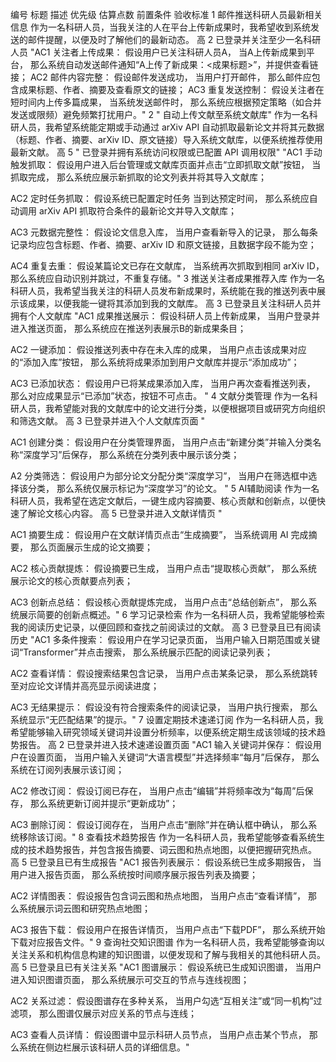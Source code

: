 编号	标题	描述	优先级	估算点数	前置条件	验收标准
1	邮件推送科研人员最新相关信息	作为一名科研人员，当我关注的人在平台上传新成果时，我希望收到系统发送的邮件提醒，以便及时了解他们的最新动态。	高	2	已登录并关注至少一名科研人员	"AC1 关注者上传成果：
假设用户已关注科研人员A，
当A上传新成果到平台，
那么系统自动发送邮件通知“A上传了新成果：<成果标题>”，并提供查看链接；
AC2 邮件内容完整：
假设邮件发送成功，
当用户打开邮件，
那么邮件应包含成果标题、作者、摘要及查看原文的链接；
AC3 重复发送控制：
假设关注者在短时间内上传多篇成果，
当系统发送邮件时，
那么系统应根据预定策略（如合并发送或限频）避免频繁打扰用户。"
2	"	自动上传文献至系统文献库"	作为一名科研人员，我希望系统能定期或手动通过 arXiv API 自动抓取最新论文并将其元数据（标题、作者、摘要、arXiv ID、原文链接）导入系统文献库，以便系统推荐使用最新文献。	高	5	"	已登录并拥有系统访问权限或已配置 API 调用权限"	"AC1 手动触发抓取：
假设用户进入后台管理或文献库页面并点击“立即抓取文献”按钮，
当抓取完成，
那么系统应展示新抓取的论文列表并将其导入文献库；

AC2 定时任务抓取：
假设系统已配置定时任务
当到达预定时间，
那么系统应自动调用 arXiv API 抓取符合条件的最新论文并导入文献库；

AC3 元数据完整性：
假设论文信息入库，
当用户查看新导入的记录，
那么每条记录均应包含标题、作者、摘要、arXiv ID 和原文链接，且数据字段不能为空；

AC4 重复去重：
假设某篇论文已存在文献库，
当系统再次抓取到相同 arXiv ID，
那么系统应自动识别并跳过，不重复存储。"
3	推送关注者成果推荐入库	作为一名科研人员，我希望当我关注的科研人员发布新成果时，系统能在我的推送列表中展示该成果，以便我能一键将其添加到我的文献库。	高	3	已登录且关注科研人员并拥有个人文献库	"AC1 成果推送展示：
假设科研人员上传新成果，
当用户登录并进入推送页面，
那么系统应在推送列表展示B的新成果条目；

AC2 一键添加：
假设推送列表中存在未入库的成果，
当用户点击该成果对应的“添加入库”按钮，
那么系统将成果添加到用户文献库并提示“添加成功”；

AC3 已添加状态：
假设用户已将某成果添加入库，
当用户再次查看推送列表，
那么对应成果显示“已添加”状态，按钮不可点击。
"
4	文献分类管理	作为一名科研人员，我希望能对我的文献库中的论文进行分类，以便根据项目或研究方向组织和筛选文献。	高	3	已登录并进入个人文献库页面	"

AC1 创建分类：
假设用户在分类管理界面，
当用户点击“新建分类”并输入分类名称“深度学习”后保存，
那么系统在分类列表中展示该分类；

A2 分类筛选：
假设用户为部分论文分配分类“深度学习”，
当用户在筛选框中选择该分类，
那么系统仅展示标记为“深度学习”的论文。	"
5	AI辅助阅读	作为一名科研人员，我希望在选定文献后，一键生成内容摘要、核心贡献和创新点，以便快速了解论文核心内容。	高	5	已登录并进入文献详情页	"

AC1 摘要生成：
假设用户在文献详情页点击“生成摘要”，
当系统调用 AI 完成摘要，
那么页面展示生成的论文摘要；

AC2 核心贡献提炼：
假设摘要已生成，
当用户点击“提取核心贡献”，
那么系统展示论文的核心贡献要点列表；

AC3 创新点总结：
假设核心贡献提炼完成，
当用户点击“总结创新点”，
那么系统展示简要的创新点概述。"
6	学习记录检索	作为一名科研人员，我希望能够检索我的阅读历史记录，以便回顾和查找之前阅读过的文献。	高	3	已登录且已有阅读历史	"AC1 多条件搜索：
假设用户在学习记录页面，
当用户输入日期范围或关键词“Transformer”并点击搜索，
那么系统展示匹配的阅读记录列表；

AC2 查看详情：
假设搜索结果包含记录，
当用户点击某条记录，
那么系统跳转至对应论文详情并高亮显示阅读进度；

AC3 无结果提示：
假设没有符合搜索条件的阅读记录，
当用户执行搜索，
那么系统显示“无匹配结果”的提示。"
7	设置定期技术速递订阅	作为一名科研人员，我希望能够输入研究领域关键词并设置分析频率，以便系统定期生成该领域的技术趋势报告。	高	2	已登录并进入技术速递设置页面	"AC1 输入关键词并保存：
假设用户在设置页面，
当用户输入关键词“大语言模型”并选择频率“每月”后保存，
那么系统在订阅列表展示该订阅；

AC2 修改订阅：
假设订阅已存在，
当用户点击“编辑”并将频率改为“每周”后保存，
那么系统更新订阅并提示“更新成功”；

AC3 删除订阅：
假设订阅存在，
当用户点击“删除”并在确认框中确认，
那么系统移除该订阅。"
8	查看技术趋势报告	作为一名科研人员，我希望能够查看系统生成的技术趋势报告，并包含报告摘要、词云图和热点地图，以便把握研究热点。	高	5	已登录且已有生成报告	"AC1 报告列表展示：
假设系统已生成多期报告，
当用户进入报告页面，
那么系统按时间顺序展示报告列表及摘要；

AC2 详情图表：
假设报告包含词云图和热点地图，
当用户点击“查看详情”，
那么系统展示词云图和研究热点地图；

AC3 报告下载：
假设用户在报告详情页，
当用户点击“下载PDF”，
那么系统开始下载对应报告文件。"
9	查询社交知识图谱	作为一名科研人员，我希望能够查询以关注关系和机构信息构建的知识图谱，以便发现和了解与我相关的其他科研人员。	高	5	已登录且已有关注关系	"AC1 图谱展示：
假设系统已生成知识图谱，
当用户进入知识图谱页面，
那么系统展示可交互的节点与连线视图；

AC2 关系过滤：
假设图谱存在多种关系，
当用户勾选“互相关注”或“同一机构”过滤项，
那么图谱仅展示对应关系的节点与连线；

AC3 查看人员详情：
假设图谱中显示科研人员节点，
当用户点击某个节点，
那么系统在侧边栏展示该科研人员的详细信息。"
